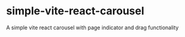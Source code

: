 # simple-vite-react-carousel
A simple vite react carousel with page indicator and drag functionality
